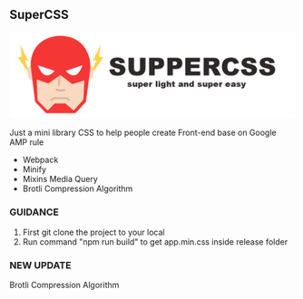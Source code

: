 ## SuperCSS

![SuperCSS](./src/icons/superCSS-new.jpg)

Just a mini library CSS to help people create Front-end base on Google AMP rule
* Webpack
* Minify
* Mixins Media Query
* Brotli Compression Algorithm

### GUIDANCE
1. First git clone the project to your local
2. Run command "npm run build" to get app.min.css inside release folder

### NEW UPDATE
Brotli Compression Algorithm